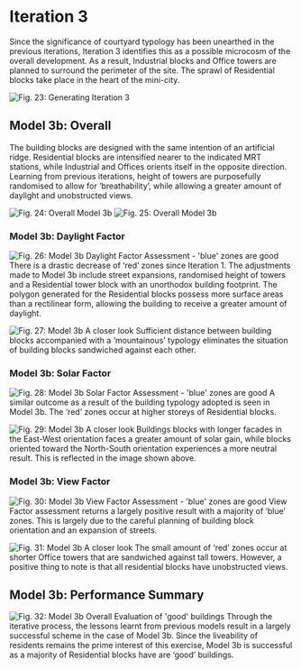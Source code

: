 # Iteration 3
Since the significance of courtyard typology has been unearthed in the previous iterations, Iteration 3 identifies this as a possible microcosm of the overall development. As a result, Industrial blocks and Office towers are planned to surround the perimeter of the site. The sprawl of Residential blocks take place in the heart of the mini-city. 

![Fig. 23: Generating Iteration 3](imgs/Iteration3.jpg)

## Model 3b: Overall
The building blocks are designed with the same intention of an artificial ridge. Residential blocks are intensified nearer to the indicated MRT stations, while Industrial and Offices orients itself in the opposite direction. Learning from previous iterations, height of towers are purposefully randomised to allow for ‘breathability’, while allowing a greater amount of daylight and unobstructed views.

![Fig. 24: Overall Model 3b](imgs/Iteration3b_Overall.jpg)
![Fig. 25: Overall Model 3b](imgs/Iteration3b_Overall_Long.jpg)

### Model 3b: Daylight Factor
![Fig. 26: Model 3b Daylight Factor Assessment - 'blue' zones are good](imgs/Iteration3b_Daylight_factor.jpg)
There is a drastic decrease of ‘red’ zones since Iteration 1. The adjustments made to Model 3b include street expansions, randomised height of towers and a Residential tower block with an unorthodox building footprint. The polygon generated for the Residential blocks possess more surface areas than a rectilinear form, allowing the building to receive a greater amount of daylight. 

![Fig. 27: Model 3b A closer look](imgs/Iteration3b_Zoom_Daylight_factor.jpg)
Sufficient distance between building blocks accompanied with a ‘mountainous’ typology eliminates the situation of building blocks sandwiched against each other.

### Model 3b: Solar Factor
![Fig. 28: Model 3b Solar Factor Assessment - 'blue' zones are good](imgs/Iteration3b_Solar_factor.jpg)
A similar outcome as a result of the building typology adopted is seen in Model 3b. The ‘red’ zones occur at higher storeys of Residential blocks. 

![Fig. 29: Model 3b A closer look](imgs/Iteration3b_Zoom_Solar_factor.jpg)
Buildings blocks with longer facades in the East-West orientation faces a greater amount of solar gain, while blocks oriented toward the North-South orientation experiences a more neutral result. This is reflected in the image shown above. 

### Model 3b: View Factor
![Fig. 30: Model 3b View Factor Assessment - 'blue' zones are good](imgs/Iteration3b_View_factor.jpg)
View Factor assessment returns a largely positive result with a majority of ‘blue’ zones. This is largely due to the careful planning of building block orientation and an expansion of streets. 

![Fig. 31: Model 3b A closer look](imgs/Iteration3b_Zoom_View_factor.jpg)
The small amount of ‘red’ zones occur at shorter Office towers that are sandwiched against tall towers. However, a positive thing to note is that all residential blocks have unobstructed views. 

## Model 3b: Performance Summary
![Fig. 32: Model 3b Overall Evaluation of 'good' buildings](imgs/Iteration3b_Good_Building.jpg)
Through the iterative process, the lessons learnt from previous models result in a largely successful scheme in the case of Model 3b. Since the liveability of residents remains the prime interest of this exercise, Model 3b is successful as a majority of Residential blocks have are ‘good’ buildings. 


